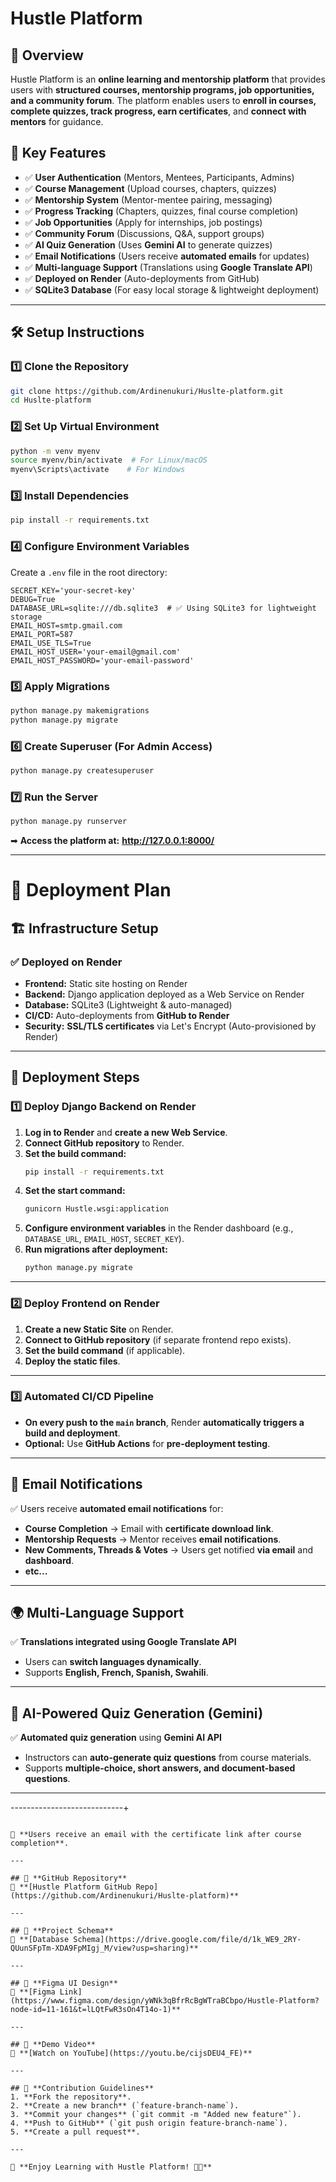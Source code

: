 # **Hustle Platform**

## 📌 **Overview**
Hustle Platform is an **online learning and mentorship platform** that provides users with **structured courses, mentorship programs, job opportunities, and a community forum**. The platform enables users to **enroll in courses, complete quizzes, track progress, earn certificates**, and **connect with mentors** for guidance.

## 🚀 **Key Features**
- ✅ **User Authentication** (Mentors, Mentees, Participants, Admins)
- ✅ **Course Management** (Upload courses, chapters, quizzes)
- ✅ **Mentorship System** (Mentor-mentee pairing, messaging)
- ✅ **Progress Tracking** (Chapters, quizzes, final course completion)
- ✅ **Job Opportunities** (Apply for internships, job postings)
- ✅ **Community Forum** (Discussions, Q&A, support groups)
- ✅ **AI Quiz Generation** (Uses **Gemini AI** to generate quizzes)
- ✅ **Email Notifications** (Users receive **automated emails** for updates)
- ✅ **Multi-language Support** (Translations using **Google Translate API**)
- ✅ **Deployed on Render** (Auto-deployments from GitHub)
- ✅ **SQLite3 Database** (For easy local storage & lightweight deployment)

---

## 🛠️ **Setup Instructions**

### 1️⃣ **Clone the Repository**
```sh
git clone https://github.com/Ardinenukuri/Huslte-platform.git
cd Huslte-platform
```

### 2️⃣ **Set Up Virtual Environment**
```sh
python -m venv myenv
source myenv/bin/activate  # For Linux/macOS
myenv\Scripts\activate    # For Windows
```

### 3️⃣ **Install Dependencies**
```sh
pip install -r requirements.txt
```

### 4️⃣ **Configure Environment Variables**
Create a `.env` file in the root directory:
```
SECRET_KEY='your-secret-key'
DEBUG=True
DATABASE_URL=sqlite:///db.sqlite3  # ✅ Using SQLite3 for lightweight storage
EMAIL_HOST=smtp.gmail.com
EMAIL_PORT=587
EMAIL_USE_TLS=True
EMAIL_HOST_USER='your-email@gmail.com'
EMAIL_HOST_PASSWORD='your-email-password'
```

### 5️⃣ **Apply Migrations**
```sh
python manage.py makemigrations
python manage.py migrate
```

### 6️⃣ **Create Superuser (For Admin Access)**
```sh
python manage.py createsuperuser
```

### 7️⃣ **Run the Server**
```sh
python manage.py runserver
```
➡ **Access the platform at:** **http://127.0.0.1:8000/**

---

# **🚀 Deployment Plan**

## **🏗️ Infrastructure Setup**

### ✅ **Deployed on Render**
- **Frontend:** Static site hosting on Render
- **Backend:** Django application deployed as a Web Service on Render
- **Database:** SQLite3 (Lightweight & auto-managed)
- **CI/CD:** Auto-deployments from **GitHub to Render**
- **Security:** **SSL/TLS certificates** via Let's Encrypt (Auto-provisioned by Render)

---

## 🚀 **Deployment Steps**

### 1️⃣ **Deploy Django Backend on Render**
1. **Log in to Render** and **create a new Web Service**.
2. **Connect GitHub repository** to Render.
3. **Set the build command:**
   ```sh
   pip install -r requirements.txt
   ```
4. **Set the start command:**
   ```sh
   gunicorn Hustle.wsgi:application
   ```
5. **Configure environment variables** in the Render dashboard (e.g., `DATABASE_URL`, `EMAIL_HOST`, `SECRET_KEY`).
6. **Run migrations after deployment:**
   ```sh
   python manage.py migrate
   ```

---

### 2️⃣ **Deploy Frontend on Render**
1. **Create a new Static Site** on Render.
2. **Connect to GitHub repository** (if separate frontend repo exists).
3. **Set the build command** (if applicable).
4. **Deploy the static files**.

---

### 3️⃣ **Automated CI/CD Pipeline**
- **On every push to the `main` branch**, Render **automatically triggers a build and deployment**.
- **Optional:** Use **GitHub Actions** for **pre-deployment testing**.

---

## 📩 **Email Notifications**
✅ Users receive **automated email notifications** for:
- **Course Completion** → Email with **certificate download link**.
- **Mentorship Requests** → Mentor receives **email notifications**.
- **New Comments, Threads & Votes** → Users get notified **via email** and **dashboard**.
- **etc...**



---

## 🌍 **Multi-Language Support**
✅ **Translations integrated using Google Translate API**  
- Users can **switch languages dynamically**.
- Supports **English, French, Spanish, Swahili**.

---

## 🤖 **AI-Powered Quiz Generation (Gemini)**
✅ **Automated quiz generation** using **Gemini AI API**  
- Instructors can **auto-generate quiz questions** from course materials.
- Supports **multiple-choice, short answers, and document-based questions**.

---

----------------------------+
```

📩 **Users receive an email with the certificate link after course completion**.

---

## 🚀 **GitHub Repository**
🔗 **[Hustle Platform GitHub Repo](https://github.com/Ardinenukuri/Huslte-platform)**

---

## 📜 **Project Schema**
🔗 **[Database Schema](https://drive.google.com/file/d/1k_WE9_2RY-QUunSFpTm-XDA9FpMIgj_M/view?usp=sharing)**

---

## 🎨 **Figma UI Design**
🔗 **[Figma Link](https://www.figma.com/design/yWNk3qBfrRcBgWTraBCbpo/Hustle-Platform?node-id=11-161&t=lLQtFwR3sOn4T14o-1)**

---

## 🎥 **Demo Video**
🔗 **[Watch on YouTube](https://youtu.be/cijsDEU4_FE)**

---

## 🤝 **Contribution Guidelines**
1. **Fork the repository**.
2. **Create a new branch** (`feature-branch-name`).
3. **Commit your changes** (`git commit -m "Added new feature"`).
4. **Push to GitHub** (`git push origin feature-branch-name`).
5. **Create a pull request**.

---

🎉 **Enjoy Learning with Hustle Platform! 🚀🔥**
